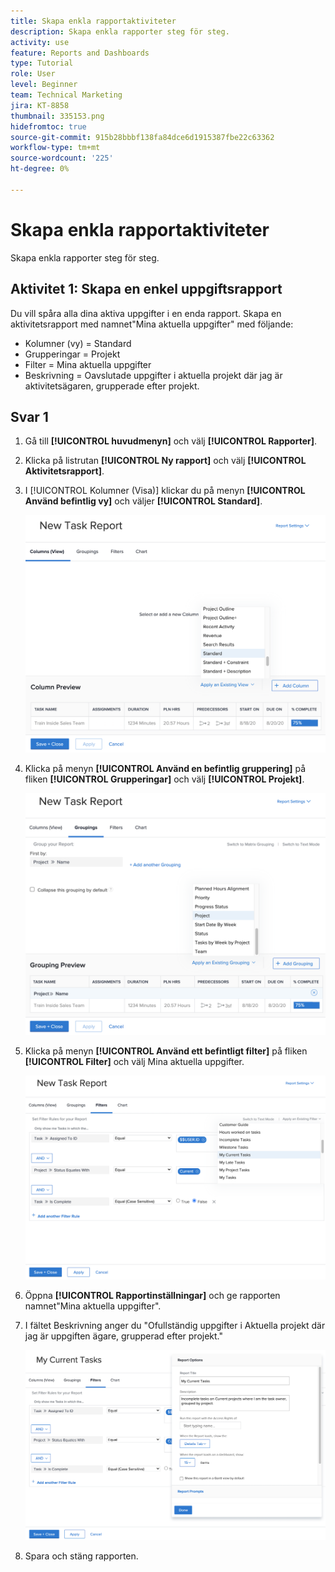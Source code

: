 ```yaml
---
title: Skapa enkla rapportaktiviteter
description: Skapa enkla rapporter steg för steg.
activity: use
feature: Reports and Dashboards
type: Tutorial
role: User
level: Beginner
team: Technical Marketing
jira: KT-8858
thumbnail: 335153.png
hidefromtoc: true
source-git-commit: 915b28bbbf138fa84dce6d1915387fbe22c63362
workflow-type: tm+mt
source-wordcount: '225'
ht-degree: 0%

---
```


# Skapa enkla rapportaktiviteter

Skapa enkla rapporter steg för steg.

## Aktivitet 1: Skapa en enkel uppgiftsrapport

Du vill spåra alla dina aktiva uppgifter i en enda rapport. Skapa en aktivitetsrapport med namnet&quot;Mina aktuella uppgifter&quot; med följande:

* Kolumner (vy) = Standard
* Grupperingar = Projekt
* Filter = Mina aktuella uppgifter
* Beskrivning = Oavslutade uppgifter i aktuella projekt där jag är aktivitetsägaren, grupperade efter projekt.

## Svar 1

1. Gå till **[!UICONTROL huvudmenyn]** och välj **[!UICONTROL Rapporter]**.
1. Klicka på listrutan **[!UICONTROL Ny rapport]** och välj **[!UICONTROL Aktivitetsrapport]**.
1. I [!UICONTROL Kolumner (Visa)] klickar du på menyn **[!UICONTROL Använd befintlig vy]** och väljer **[!UICONTROL Standard]**.

   ![En bild av skärmen för att skapa kolumner i en aktivitetsrapport](assets/simple-task-report-columns.png)

1. Klicka på menyn **[!UICONTROL Använd en befintlig gruppering]** på fliken **[!UICONTROL Grupperingar]** och välj **[!UICONTROL Projekt]**.

   ![En bild av skärmen för att skapa grupperingar i en aktivitetsrapport](assets/simple-task-report-groupings.png)

1. Klicka på menyn **[!UICONTROL Använd ett befintligt filter]** på fliken **[!UICONTROL Filter]** och välj Mina aktuella uppgifter.

   ![En bild av skärmen för att skapa filter i en aktivitetsrapport](assets/simple-task-report-filters.png)

1. Öppna **[!UICONTROL Rapportinställningar]** och ge rapporten namnet&quot;Mina aktuella uppgifter&quot;.
1. I fältet Beskrivning anger du &quot;Ofullständig
uppgifter i Aktuella projekt där jag är uppgiften
ägare, grupperad efter projekt.&quot;

   ![En bild av skärmen för rapportinställningar i en aktivitetsrapport](assets/simple-task-report-report-settings.png)

1. Spara och stäng rapporten.

